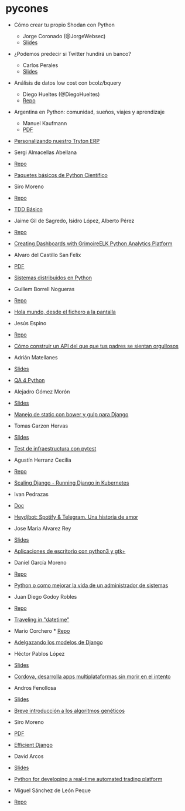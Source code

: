 # pycones

* Cómo crear tu propio Shodan con Python
  * Jorge Coronado (@JorgeWebsec) 
  * [Slides](http://es.slideshare.net/quantikacatorce/cmo-crear-tu-propio-shodan-con-python)

* ¿Podemos predecir si Twitter hundirá un banco?
  * Carlos Perales
  * [Slides](http://www.slideshare.net/CarlosPerales/podemos-predecir-si-twitter-hundir-un-banco)

* Análisis de datos low cost con bcolz/bquery
  * Diego Hueltes (@DiegoHueltes)
  * [Repo](https://github.com/DiegoHueltes/bcolz-bquery-pycones2016)

* Argentina en Python: comunidad, sueños, viajes y aprendizaje
  * Manuel Kaufmann
  * [PDF](http://2016.es.pycon.org/media/keynotes/aep-keynote.pdf)

* [Personalizando nuestro Tryton ERP](http://2016.es.pycon.org/es/schedule/personalizando-nuestro-tryton-erp/)
 * Sergi Almacellas Abellana
 * [Repo](http://pokoli.github.io/customizing-our-tryton)

* [Paquetes básicos de Python Científico](http://2016.es.pycon.org/es/schedule/paquetes-basicos-de-python-cientifico/)
 * Siro Moreno
 * [Repo](https://github.com/AeroPython/Taller-Aeropython-PyConEs16)

* [TDD Básico](http://2016.es.pycon.org/es/schedule/tdd-basico/)
 * Jaime Gil de Sagredo, Isidro López, Alberto Pérez
 * [Repo](https://github.com/aleasoluciones/pycones2016)

* [Creating Dashboards with GrimoireELK Python Analytics Platform](http://2016.es.pycon.org/es/schedule/creating-dashboards-with-grimoireelk/)
 * Alvaro del Castillo San Felix
 * [PDF](http://2016.es.pycon.org/media/keynotes/gelk-workshop_0K9gBtK.pdf)

* [Sistemas distribuidos en Python](http://2016.es.pycon.org/es/schedule/sistemas-distribuidos-en-python/)
 * Guillem Borrell Nogueras
 * [Repo](https://github.com/nfqsolutions/python-distributed)

* [Hola mundo, desde el fichero a la pantalla](http://2016.es.pycon.org/es/schedule/hola-mundo-desde-el-fichero-a-la-pantalla/)
 * Jesús Espino
 * [Repo](https://github.com/jespino/hola-mundo)

* [Cómo construir un API del que que tus padres se sientan orgullosos](http://2016.es.pycon.org/es/schedule/como-construir-un-api-del-que-que-tus-padres/)
 * Adrián Matellanes
 * [Slides](https://speakerdeck.com/amatellanes/como-construir-un-api-del-que-tus-padres-se-sientan-orgullosos)

* [QA 4 Python](http://2016.es.pycon.org/es/schedule/qa-4-python/)
 * Alejadro Gómez Morón
 * [Slides](http://es.slideshare.net/bedjango/qa-4-python)

* [Manejo de static con bower y gulp para Django](http://2016.es.pycon.org/es/schedule/manejo-de-static-con-bower-y-gulp-para-django/)
 * Tomas Garzon Hervas
 * [Slides](http://slides.com/tomasgarzon/django-gulp)

* [Test de infraestructura con pytest](http://2016.es.pycon.org/es/schedule/test-de-infraestructura-con-pytest/)
 * Agustín Herranz Cecilia
 * [Repo](https://github.com/tinproject/test_infraestructura_pycones16)

* [Scaling Django - Running Django in Kubernetes](http://2016.es.pycon.org/es/schedule/scaling-django-running-django-in-kubernetes/)
 * Ivan Pedrazas
 * [Doc](https://docs.google.com/presentation/d/1_t0XGu6_4ZKsrLVIk6geQwaXGkWaBcLESdahPC2KWuo/edit?usp=sharing)

* [Heydjbot: Spotify & Telegram. Una historia de amor](http://2016.es.pycon.org/es/schedule/heydjbot-spotify-telegram-una-historia-de-amor/)
 * Jose Maria Alvarez Rey
 * [Slides](http://slides.com/josemariaalvarezrey/pycones2016-telegram-spotify)

* [Aplicaciones de escritorio con python3 y gtk+](http://2016.es.pycon.org/es/schedule/aplicaciones-de-escritorio-con-python3-y-gtk/)
 * Daniel García Moreno
 * [Repo](https://github.com/danigm/python3-gtk)
 
* [Python o como mejorar la vida de un administrador de sistemas](http://2016.es.pycon.org/es/schedule/python-o-como-mejorar-la-vida-de-un-administrador/)
 * Juan Diego Godoy Robles
 * [Repo](https://github.com/klashxx/PyConES)

* [Traveling in "datetime"](http://2016.es.pycon.org/es/schedule/traveling-in-datetime/)
 * Mario Corchero
 * [Repo](https://mariocj89.github.io/reveal.js/datetime-pycones2016.html#/)

* [Adelgazando los modelos de Django](http://2016.es.pycon.org/es/schedule/adelgazando-los-modelos-de-django/)
 * Héctor Pablos López
 * [Slides](http://slides.com/hectorpablos/adelgazando-modelos-django)

* [Cordova, desarrolla apps multiplataformas sin morir en el intento](http://2016.es.pycon.org/es/schedule/cordova-desarrolla-apps-multi/)
 * Andros Fenollosa
 * [Slides](http://2016.es.pycon.org/media/keynotes/Charla_pycones16.odp)

* [Breve introducción a los algoritmos genéticos](http://2016.es.pycon.org/es/schedule/breve-introduccion-a-los-algoritmos-geneticos/)
 * Siro Moreno
 * [PDF](http://2016.es.pycon.org/media/keynotes/Introducci%C3%B3n_a_los_algoritmos_gen%C3%A9ticos.pdf)

* [Efficient Django](http://2016.es.pycon.org/es/schedule/efficient-django/)
 * David Arcos
 * [Slides](http://www.slideshare.net/DZPM/efficient-django-64113328)

* [Python for developing a real-time automated trading platform](http://2016.es.pycon.org/es/schedule/python-for-developing-a-real-time-automated-tradin/)
 * Miguel Sánchez de León Peque
 * [Repo](https://peque.github.io/PyConES-Spain-2016-trading/)

